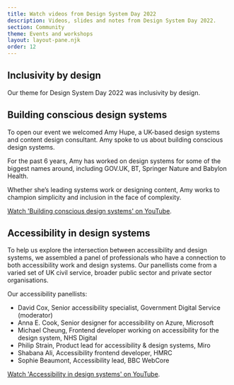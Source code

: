 ```yaml
---
title: Watch videos from Design System Day 2022
description: Videos, slides and notes from Design System Day 2022.
section: Community
theme: Events and workshops
layout: layout-pane.njk
order: 12
---
```


## Inclusivity by design

Our theme for Design System Day 2022 was inclusivity by design. <!-- Add something about what that means -->

## Building conscious design systems

To open our event we welcomed Amy Hupe, a UK-based design systems and content design consultant. Amy spoke to us about building conscious design systems.

For the past 6 years, Amy has worked on design systems for some of the biggest names around, including GOV.UK, BT, Springer Nature and Babylon Health.

Whether she’s leading systems work or designing content, Amy works to champion simplicity and inclusion in the face of complexity.

<a href="https://www.youtube.com/watch?v=25XuvRqbLEM">Watch 'Building conscious design systems' on YouTube</a>.

## Accessibility in design systems

To help us explore the intersection between accessibility and design systems, we assembled a panel of professionals who have a connection to both accessibility work and design systems. Our panellists come from a varied set of UK civil service, broader public sector and private sector organisations.

Our accessibility panellists:

- David Cox, Senior accessibility specialist, Government Digital Service (moderator)
- Anna E. Cook, Senior designer for accessibility on Azure, Microsoft
- Michael Cheung, Frontend developer working on accessibility for the design system, NHS Digital
- Philip Strain, Product lead for accessibility & design systems, Miro
- Shabana Ali, Accessibility frontend developer, HMRC
- Sophie Beaumont, Accessibility lead, BBC WebCore

<a href="https://www.youtube.com/watch?v=MYtgs7eW_Og">Watch 'Accessibility in design systems' on YouTube</a>.
